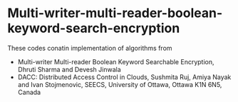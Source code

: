 # Multi-writer-multi-reader-boolean-keyword-search-encryption
These codes conatin implementation of algorithms from
+ Multi-writer Multi-reader Boolean Keyword Searchable Encryption, Dhruti Sharma and Devesh Jinwala
+ DACC: Distributed Access Control in Clouds, Sushmita Ruj, Amiya Nayak and Ivan Stojmenovic, SEECS, University of Ottawa, Ottawa K1N 6N5, Canada 
